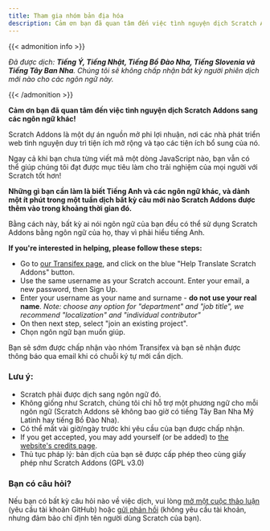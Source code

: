 ```yaml
---
title: Tham gia nhóm bản địa hóa
description: Cảm ơn bạn đã quan tâm đến việc tình nguyện dịch Scratch Addons sang các ngôn ngữ khác! Scratch Addons là một dự án nguồn mở phi lợi nhuận, nơi các nhà phát triển web tình nguyện duy trì tiện ích mở rộng và tạo các tiện ích bổ sung của nó.
---
```


{{< admonition info >}}

_Đã được dịch: **Tiếng Ý, Tiếng Nhật, Tiếng Bồ Đào Nha, Tiếng Slovenia và Tiếng Tây Ban Nha**. Chúng tôi sẽ không chấp nhận bất kỳ người phiên dịch mới nào cho các ngôn ngữ này._

{{< /admonition >}}

**Cảm ơn bạn đã quan tâm đến việc tình nguyện dịch Scratch Addons sang các ngôn ngữ khác!**

Scratch Addons là một dự án nguồn mở phi lợi nhuận, nơi các nhà phát triển web tình nguyện duy trì tiện ích mở rộng và tạo các tiện ích bổ sung của nó.

Ngay cả khi bạn chưa từng viết mã một dòng JavaScript nào, bạn vẫn có thể giúp chúng tôi đạt được mục tiêu làm cho trải nghiệm của mọi người với Scratch tốt hơn!

**Những gì bạn cần làm là biết Tiếng Anh và các ngôn ngữ khác, và dành một ít phút trong một tuần dịch bất kỳ câu mới nào Scratch Addons được thêm vào trong khoảng thời gian đó.**

Bằng cách này, bất kỳ ai nói ngôn ngữ của bạn đều có thể sử dụng Scratch Addons bằng ngôn ngữ của họ, thay vì phải hiểu tiếng Anh.

**If you're interested in helping, please follow these steps:**

- Go to [our Transifex page](https://app.transifex.com/scratch-addons/scratch-addons-extension/), and click on the blue "Help Translate Scratch Addons" button.
- Use the same username as your Scratch account. Enter your email, a new password, then Sign Up.
- Enter your username as your name and surname - **do not use your real name**.
_Note: choose any option for "department" and "job title", we recommend "localization" and "individual contributor"_
- On then next step, select "join an existing project".
- Chọn ngôn ngữ bạn muốn giúp.

Bạn sẽ sớm được chấp nhận vào nhóm Transifex và bạn sẽ nhận được thông báo qua email khi có chuỗi ký tự mới cần dịch.

### Lưu ý:

- Scratch phải được dịch sang ngôn ngữ đó.
- Không giống như Scratch, chúng tôi chỉ hỗ trợ một phương ngữ cho mỗi ngôn ngữ (Scratch Addons sẽ không bao giờ có tiếng Tây Ban Nha Mỹ Latinh hay tiếng Bồ Đào Nha).
- Có thể mất vài giờ/ngày trước khi yêu cầu của bạn được chấp nhận.
- If you get accepted, you may add yourself (or be added) to [the website's credits page](/credits).
- Thủ tục  pháp lý: bản dịch của bạn sẽ được cấp phép theo cùng giấy phép như Scratch Addons (GPL v3.0)

### Bạn có câu hỏi?

Nếu bạn có bất kỳ câu hỏi nào về việc dịch, vui lòng [mở một cuộc thảo luận](https://github.com/ScratchAddons/ScratchAddons/discussions) (yêu cầu tài khoản GitHub) hoặc [gửi phản hồi](/feedback) (không yêu cầu tài khoản, nhưng đảm bảo chỉ định tên người dùng Scratch của bạn).
